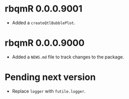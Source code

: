 # rbqmR 0.0.0.9001

* Added a `createQtlBubblePlot`.

# rbqmR 0.0.0.9000

* Added a `NEWS.md` file to track changes to the package.

# Pending next version

* Replace `logger` with `futile.logger`.